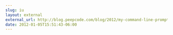 ```yaml
---
slug: iu
layout: external
external_url: http://blog.peepcode.com/blog/2012/my-command-line-prompt
date: 2012-01-05T15:51:43-06:00
---
```

